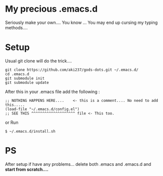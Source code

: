 # My precious .emacs.d

Seriously make your own.... You know ... You may end up cursing my typing methods....

# Setup
Usual git clone will do the trick....
```shell
git clone https://github.com/aki237/gods-dots.git ~/.emacs.d/
cd .emacs.d
git submodule init
git submodule update
```

After this in your .emacs file add the following :

```elisp
;; NOTHING HAPPENS HERE....    <- this is a comment.... No need to add this.....
(load-file "~/.emacs.d/config.el")
;; SEE THIS ^^^^^^^^^^^^^^^^^^^^ file <- This too.
```
or
Run
``` shell
$ ~/.emacs.d/install.sh
```


# PS
After setup if have any problems... delete both .emacs and .emacs.d and
**start from scratch....**
